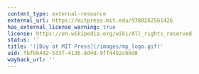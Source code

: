 ```yaml
---
content_type: external-resource
external_url: https://mitpress.mit.edu/9780262561426
has_external_license_warning: true
license: https://en.wikipedia.org/wiki/All_rights_reserved
status: ''
title: '![Buy at MIT Press](/images/mp_logo.gif)'
uid: fbfbb442-533f-4136-8d4d-9ff44b2c6bd8
wayback_url: ''
---
```

